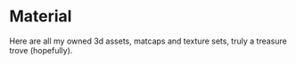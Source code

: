 # Material
Here are all my owned 3d assets, matcaps and texture sets, truly a treasure trove (hopefully).
